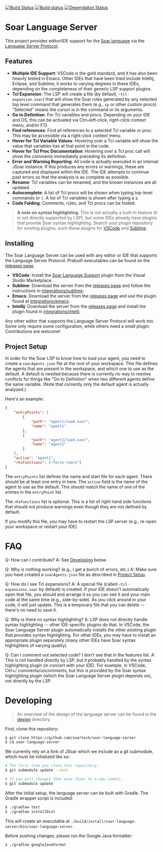[![Build Status](https://travis-ci.com/soartech/soar-language-server.svg?branch=master)](https://travis-ci.com/soartech/soar-language-server)
[![Build status](https://ci.appveyor.com/api/projects/status/odm1cx7f8phh99pw/branch/master?svg=true)](https://ci.appveyor.com/project/soartech/soar-language-server/branch/master)
[![Dependabot Status](https://api.dependabot.com/badges/status?host=github&repo=soartech/soar-language-server)](https://dependabot.com)

# Soar Language Server

This project provides editor/IDE support for the [Soar
language](https://soar.eecs.umich.edu/) via the [Language Server
Protocol](https://langserver.org/).

## Features
* **Multiple IDE Support**: VSCode is the gold standard, and it has
  also been heavily tested in Emacs. Other IDEs that have been tried
  include Intellij, Eclipse, and Sublime; it works to varying degrees
  in these IDEs, depending on the completeness of their generic LSP
  support plugins.
* **Tcl Expansion**: The LSP will create a file (by default,
  `~tcl-expansion.soar`) that will show the Soar rules generated by
  any selected top level command that generates them (e.g., `sp` or
  other custom procs). "Selected" means the cursor is in the command
  or its arguments.
* **Go to Definition**: For Tcl variables and procs. Depending on your
  IDE and OS, this can be activated via Ctrl+left-click, right-click
  context menu, and/or F12.
* **Find references**: Find all references to a selected Tcl variable
  or proc. This may be accessible via a right-click context menu.
* **Hover for Tcl Variable Values**: Hovering over a Tcl variable will
  show the value that variables has at that point in the code.
* **Hover for Tcl Proc Documentation**: Hovering over a Tcl proc call
  will show the comments immediately preceding its definition.
* **Error and Warning Reporting**: All code is actually executed in an
  internal JSoar instance. If this produces any errors or warnings,
  these are captured and displayed within the IDE. The IDE attempts to
  continue past errors so that the analysis is as complete as
  possible.
* **Rename**: Tcl variables can be renamed, and the known instances
  are all updated.
* **Autocomplete**: A list of Tcl procs will be shown when typing
  top-level commands or `[`. A list of Tcl variables is shown after
  typing a `$`.
* **Code Folding**: Comments, rules, and Tcl procs can be folded.

> **A note on syntax highlighting**: This is not actually a built-in
> feature (it is not directly supported by LSP), but some IDEs already
> have plugins that provide Soar syntax highlighting. Search your
> plugin repository for existing plugins, such these plugins for
> [VSCode](https://marketplace.visualstudio.com/items?itemName=bdegrend.soar)
> and [Sublime](https://packagecontrol.io/packages/Soar%20Tools).

## Installing

The Soar Language Server can be used with any editor or IDE that
supports the Language Server Protocol. Prebuilt executables can be
found on the [releases page].

* **VSCode**: Install the [Soar Language Support](https://marketplace.visualstudio.com/items?itemName=soartech.soar-language-support)
  plugin from the Visual Studio Marketplace.
* **Sublime**: Download the server from the [releases page] and follow
  the instructions in [integrations/sublime](./integrations/sublime).
* **Emacs**: Download the server from the [releases page] and use the
  plugin found at [integrations/emacs](./integrations/emacs).
* **Intellij**: Download the server from the [releases page] and
  install the plugin found in
  [integrations/intellj](./integrations/intellij).

Any other editor that supports the Language Server Protocol will work
too. Some only require some configuration, while others need a small
plugin. Contributions are welcome!

[releases page]: https://github.com/soartech/soar-language-server/releases

## Project Setup
In order for the Soar LSP to know how to load your agent, you need to
create a `soarAgents.json` file at the root of your workspace. This
file defines the agents that are present in the workspace, and which
one to use as the default. A default is needed because there is
currently no way to resolve conflicts for things like "Go to
Definition" when two different agents define the same variable. (Note
that currently only the default agent is actually analyzed.)

Here's an example:

```json
{
    "entryPoints": [
        {
            "path": "agent1/load.soar",
            "name": "agent1"
        },
        {
            "path": "agent2/load.soar",
            "name": "agent2"
        }
    ],
    "active": "agent1",
    "rhsFunctions": ["force-learn"]
}

```

The `entryPoints` list defines the name and start file for each
agent. There should be at least one entry in here. The `active` field
is the name of the agent to use as the default. This should match the
name of one of the entries in the `entryPoint` list.

The `rhsFunctions` list is optional. This is a list of right hand side
functions that should not produce warnings even though they are not
defined by default.

If you modify this file, you may have to restart the LSP server (e.g.,
re-open your workspace or restart your IDE).

# FAQ
Q: How can I contribute?
A: See [Developing](#developing) below.

Q: Why is nothing working? (e.g., I get a bunch of errors, etc.)
A: Make sure you have created a `soarAgents.json` file as described in [Project Setup](#project-setup).

Q: How do I see Tcl expansions?
A: A special file (called `~tcl-expansions.soar` by default) is created. If your IDE doesn't automatically open that file, you should and arrange it so you can see it and your main code at the same time (e.g., side-by-side). As you click around in your code, it will just update. This is a temporary file that you can delete -- there's no need to save it.

Q: Why is there no syntax highlighting?
A: LSP does not directly handle syntax highlighting -- other IDE-specific plugins do that. In VSCode, the Soar Language Server plugin automatically installs the other existing plugin that provides syntax highlighting. For other IDEs, you may have to install an appropriate plugin separately (many other IDEs have Soar syntax highlighters of varying quality).

Q: Can I comment out selected code? I don't see that in the features list.
A: This is not handled directly by LSP, but it probably handled by the syntax highlighting plugin (in concert with your IDE). For example, in VSCode, Ctrl+/ comments/uncomments, but this is provided by the Soar syntax highlighting plugin (which the Soar Language Server plugin depends on), not directly by the LSP.

# Developing

> An overview of the design of the language server can be found in the
> [design](./design) directory.

First, clone this repository:

```bash
$ git clone https://github.com/soartech/soar-language-server
$ cd soar-language-server
```

We currently rely on a fork of JSoar which we include as a git
submodule, which must be initialized like so:

```bash
# The first time you clone this repository:
$ git submodule update --init

# If you pull changes that move JSoar to a new commit:
$ git submodule update
```

After the initial setup, the language server can be built with
Gradle. The Gradle wrapper script is included:

```bash
$ ./gradlew test
$ ./gradlew installDist
```

This will create an executable at
`./build/install/soar-language-server/bin/soar-language-server`.

Before pushing changes, please run the Google Java formatter:

```bash
$ ./gradlew googleJavaFormat
```
